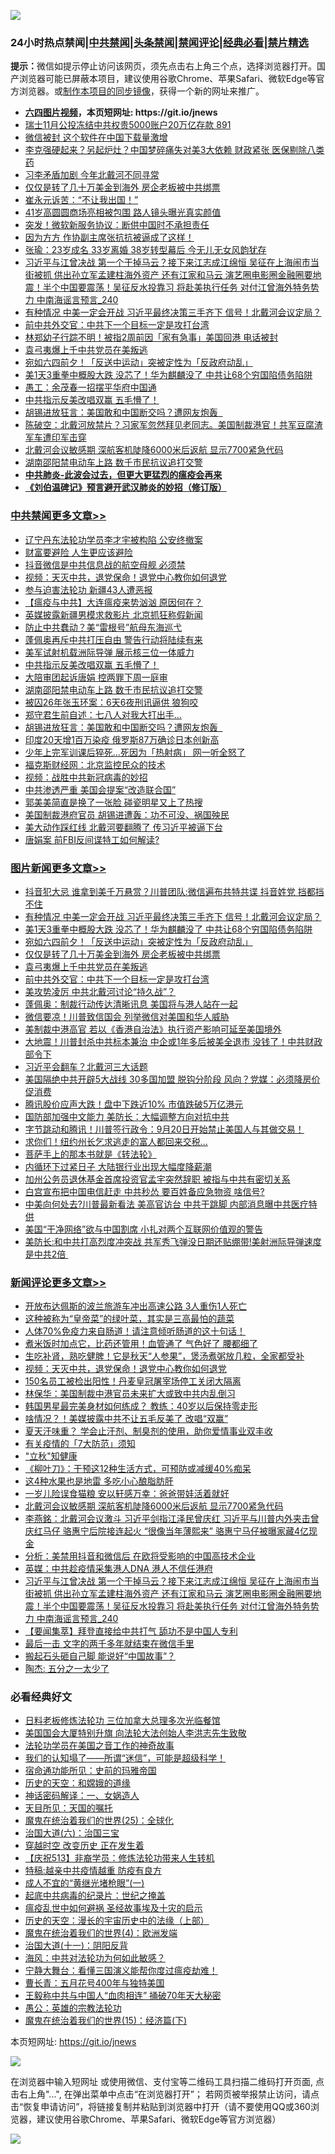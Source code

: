 ![](https://raw.githubusercontent.com/fqnews/bnews/master/64photo/fqnews-qr.jpg)

<div id="tt">
<h3>24小时热点禁闻|<a href="#%E4%B8%AD%E5%85%B1%E7%A6%81%E9%97%BB%E6%9B%B4%E5%A4%9A%E6%96%87%E7%AB%A0">中共禁闻</a>|<a href="#%E5%9B%BE%E7%89%87%E6%96%B0%E9%97%BB%E6%9B%B4%E5%A4%9A%E6%96%87%E7%AB%A0">头条禁闻</a>|<a href="#%E6%96%B0%E9%97%BB%E8%AF%84%E8%AE%BA%E6%9B%B4%E5%A4%9A%E6%96%87%E7%AB%A0">禁闻评论|<a href="#%E5%BF%85%E7%9C%8B%E7%BB%8F%E5%85%B8%E5%A5%BD%E6%96%87">经典必看|<a href="/video.md#%E7%A6%81%E7%89%87%E7%B2%BE%E9%80%89">禁片精选</a></h3>
<div><b>提示：</b>微信如提示停止访问该网页，须先点击右上角三个点，选择浏览器打开。国产浏览器可能已屏蔽本项目，建议使用谷歌Chrome、苹果Safari、微软Edge等官方浏览器。或<a href="https://github.com/fqnews/bnews/blob/master/%E5%88%B6%E4%BD%9Cgit%E7%A6%81%E9%97%BB%E9%95%9C%E5%83%8F.md">制作本项目的同步镜像</a>，获得一个新的网址来推广。</div>
<ul>
<li><b><a href="http://d1.bdrive.tk/64.mp4" target="_blank">六四图片视频</a>，本页短网址: https://git.io/jnews</b></li>
<li><a href="/bannedvideo/20200809/1376853.md">瑞士11月公投冻结中共权贵5000账户20万亿存款 891</a></li>
<li><a href="/cnnews/20200809/1376938.md">微信被封 这个软件在中国下载量激增</a></li>
<li><a href="/cnnews/20200809/1376880.md">李克强硬起来？另起炉灶？中国梦碎痛失对美3大依赖 财政紧张 医保剔除八类药</a></li>
<li><a href="/ssgc/20200809/1376915.md">习李矛盾加剧 今年北戴河不同寻常</a></li>
<li><a href="/topimagenews/20200809/1377013.md">仅仅是转了几十万美金到海外 房企老板被中共绑票</a></li>
<li><a href="/cnnews/20200809/1376947.md">崔永元诉苦：“不让我出国！”</a></li>
<li><a href="/yule/20200809/1376896.md">41岁高圆圆商场亮相被包围 路人镜头曝光真实颜值</a></li>
<li><a href="/cnnews/20200809/1377236.md">突发！微软新服务协议：断供中国时不承担责任</a></li>
<li><a href="/cnnews/20200809/1376979.md">因为方方 作协副主席张抗抗被逼成了这样！</a></li>
<li><a href="/yule/20200809/1376899.md">张瑜：23岁成名 33岁离婚 38岁转型幕后 今无儿无女风韵犹存</a></li>
<li><a href="/comments/20200809/1377175.md">习近平与江曾决战 第一个干掉马云？接下来江志成江绵恒 吴征在上海闹市当街被抓 供出孙立军孟建柱海外资产 还有江家和马云 演艺圈电影圈金融圈要地震！半个中国要震荡！吴征反水投靠习 将赴美执行任务 对付江曾海外特务势力 中南海谣言预言_240</a></li>
<li><a href="/topimagenews/20200809/1377321.md">有种情况 中美一定会开战 习近平最终决策三手齐下 信号！北戴河会议定局？</a></li>
<li><a href="/topimagenews/20200809/1376988.md">前中共外交官：中共下一个目标一定是攻打台湾</a></li>
<li><a href="/cnnews/20200809/1377192.md">林郑幼子行踪不明！被指2周前因「家有急事」美国回港 电话被封</a></li>
<li><a href="/topimagenews/20200809/1377012.md">袁弓夷爆上千中共党员在美叛逃</a></li>
<li><a href="/topimagenews/20200809/1377193.md">宛如六四前夕！「反送中运动」突被定性为「反政府动乱」 </a></li>
<li><a href="/topimagenews/20200809/1377246.md">美1天3重拳中概股大跌 没芯了！华为麒麟没了 中共让68个穷国陷债务陷阱</a></li>
<li><a href="/baitai/20200809/1377223.md">愚工：余茂春一招摆平华府中国通</a></li>
<li><a href="/cbnews/20200809/1377054.md">中共指示反美改唱双赢 五毛懵了！</a></li>
<li><a href="/cbnews/20200809/1377014.md">胡锡进放狂言：美国敢和中国断交吗？遭网友炮轰  </a></li>
<li><a href="/bannedvideo/20200809/1376904.md">陈破空：北戴河放禁片？习家军忽然拜见老同志。美国制裁港官！共军豆腐渣军车遭印军击穿</a></li>
<li><a href="/comments/20200809/1377221.md">北戴河会议敏感期 深航客机陡降6000米后返航 显示7700紧急代码</a></li>
<li><a href="/cbnews/20200809/1377017.md">湖南邵阳禁电动车上路 数千市民抗议追打交警</a></li>
<li><b><a href="/comments/20200211/1275071.md" target="_blank">中共肺炎-此波会过去，但更大更猛烈的瘟疫会再来</a></b></li>
<li><b><a href="/comments/20200207/1272816.md" target="_blank">《刘伯温碑记》预言避开武汉肺炎的妙招（修订版）</a></b></li>
</ul>
</div>

<div class="catlist">
<h3><a href="/cbnews/" target="_blank">中共禁闻</a><span><a href="/cbnews/" target="_blank" rel="nofollow">更多文章>></a></span></h3>
<ul>
<li><a href="/cbnews/20200809/1377362.md" target="_blank">辽宁丹东法轮功学员李才宇被构陷 公安终撤案</a></li>
<li><a href="/cbnews/20200809/1377339.md" target="_blank">财富要避险 人生更应该避险</a></li>
<li><a href="/cbnews/20200809/1377337.md" target="_blank">抖音微信是中共信息战的航空母舰 必须禁</a></li>
<li><a href="/comments/20200809/1377181.md" target="_blank">视频：天灭中共，退党保命！退党中心教你如何退党</a></li>
<li><a href="/cbnews/20200809/1377186.md" target="_blank">参与迫害法轮功 新疆43人遭恶报</a></li>
<li><a href="/cbnews/20200809/1377270.md" target="_blank">【瘟疫与中共】大连瘟疫来势汹汹 原因何在？</a></li>
<li><a href="/cbnews/20200809/1377251.md" target="_blank">英媒披露新疆男模求救影片 北京抓狂称假新闻</a></li>
<li><a href="/cbnews/20200809/1377238.md" target="_blank">防止中共蠢动？美“雷根号”航母东海巡弋</a></li>
<li><a href="/cbnews/20200809/1377194.md" target="_blank">蓬佩奥再斥中共打压自由 警告行动将陆续有来</a></li>
<li><a href="/cbnews/20200809/1377169.md" target="_blank">美军试射机载洲际导弹 展示核三位一体威力</a></li>
<li><a href="/cbnews/20200809/1377054.md" target="_blank">中共指示反美改唱双赢 五毛懵了！</a></li>
<li><a href="/cbnews/20200809/1377018.md" target="_blank">大陪审团起诉唐娟 控两罪下周一庭审</a></li>
<li><a href="/cbnews/20200809/1377017.md" target="_blank">湖南邵阳禁电动车上路 数千市民抗议追打交警</a></li>
<li><a href="/cbnews/20200809/1377016.md" target="_blank">被囚26年张玉环案：6天6夜刑讯逼供 狼狗咬</a></li>
<li><a href="/cbnews/20200809/1377015.md" target="_blank">郑守君生前自述：七八人对我大打出手…</a></li>
<li><a href="/cbnews/20200809/1377014.md" target="_blank">胡锡进放狂言：美国敢和中国断交吗？遭网友炮轰  </a></li>
<li><a href="/cbnews/20200809/1376786.md" target="_blank">印度20天增1百万染疫 俄罗斯87万确诊日本创新高</a></li>
<li><a href="/cbnews/20200809/1376909.md" target="_blank">少年上完军训课后猝死…死因为「热射病」 网一听全怒了</a></li>
<li><a href="/cbnews/20200809/1376876.md" target="_blank">福克斯财经网：北京监控民众的技术</a></li>
<li><a href="/comments/20200808/1376747.md" target="_blank">视频：战胜中共新冠病毒的妙招</a></li>
<li><a href="/cbnews/20200808/1376749.md" target="_blank">中共渗透严重 美国会提案“改造联合国”</a></li>
<li><a href="/cbnews/20200808/1376705.md" target="_blank">郭美美简直是换了一张脸 碰瓷明星又上了热搜</a></li>
<li><a href="/cbnews/20200808/1376647.md" target="_blank">美国制裁港府官员 胡锡进遭轰：功不可没、祸国殃民</a></li>
<li><a href="/cbnews/20200808/1376633.md" target="_blank">美大动作踩红线 北戴河要翻腾了 传习近平被逼下台</a></li>
<li><a href="/cbnews/20200808/1376632.md" target="_blank">唐娟案 前FBI反间谍特工如何解读?</a></li>

</ul>
</div>
<div class="catlist">
<h3><a href="/topimagenews/" target="_blank">图片新闻</a><span><a href="/topimagenews/" target="_blank" rel="nofollow">更多文章>></a></span></h3>
<ul>
<li><a href="/topimagenews/20200809/1377376.md" target="_blank">抖音犯大忌 谁拿到美千万悬赏？川普团队:微信遍布共特共谍 抖音姓党 挡都挡不住</a></li>
<li><a href="/topimagenews/20200809/1377321.md" target="_blank">有种情况 中美一定会开战 习近平最终决策三手齐下 信号！北戴河会议定局？</a></li>
<li><a href="/topimagenews/20200809/1377246.md" target="_blank">美1天3重拳中概股大跌 没芯了！华为麒麟没了 中共让68个穷国陷债务陷阱</a></li>
<li><a href="/topimagenews/20200809/1377193.md" target="_blank">宛如六四前夕！「反送中运动」突被定性为「反政府动乱」</a></li>
<li><a href="/topimagenews/20200809/1377013.md" target="_blank">仅仅是转了几十万美金到海外 房企老板被中共绑票</a></li>
<li><a href="/topimagenews/20200809/1377012.md" target="_blank">袁弓夷爆上千中共党员在美叛逃</a></li>
<li><a href="/topimagenews/20200809/1376988.md" target="_blank">前中共外交官：中共下一个目标一定是攻打台湾</a></li>
<li><a href="/topimagenews/20200809/1376970.md" target="_blank">美攻势凌厉 中共北戴河讨论“持久战”？</a></li>
<li><a href="/topimagenews/20200808/1376653.md" target="_blank">蓬佩奥：制裁行动传达清晰讯息 美国将与港人站在一起</a></li>
<li><a href="/topimagenews/20200808/1376494.md" target="_blank">微信要凉！川普致信国会 列举微信对美国和华人威胁</a></li>
<li><a href="/topimagenews/20200808/1376493.md" target="_blank">美制裁中港高官 若以《香港自治法》执行资产影响可延至美国境外</a></li>
<li><a href="/topimagenews/20200807/1376320.md" target="_blank">大地震！川普封杀中共标本兼治 中企或1年多后被美全退市 没钱了！中共财政部令下</a></li>
<li><a href="/topimagenews/20200807/1376226.md" target="_blank">习近平会翻车？北戴河三大话题</a></li>
<li><a href="/topimagenews/20200807/1376194.md" target="_blank">美国隔绝中共开辟5大战线 30多国加盟 脱钩分阶段 风向？党媒：必须降房价促消费</a></li>
<li><a href="/topimagenews/20200807/1376088.md" target="_blank">腾讯股价应声大跌！盘中下跌近10% 市值跌破5万亿港元</a></li>
<li><a href="/topimagenews/20200807/1376087.md" target="_blank">国防部加强中文能力 美防长：大幅调整方向对抗中共</a></li>
<li><a href="/topimagenews/20200807/1375982.md" target="_blank">字节跳动和腾讯！川普签行政令：9月20日开始禁止美国人与其做交易！</a></li>
<li><a href="/topimagenews/20200807/1375920.md" target="_blank">求你们！纽约州长乞求逃走的富人都回来交税…</a></li>
<li><a href="/comments/20200807/1375707.md" target="_blank">菩萨手上的那本书就是《转法轮》</a></li>
<li><a href="/topimagenews/20200807/1375875.md" target="_blank">内循环下过紧日子 大陆银行业出现大幅度降薪潮</a></li>
<li><a href="/topimagenews/20200807/1375874.md" target="_blank">加州公务员退休基金首席投资官孟宇突然辞职 被指与中共有密切关系</a></li>
<li><a href="/topimagenews/20200807/1375873.md" target="_blank">白宫宣布把中国电信赶走 中共秒怂 要百姓备应急物资 啥信号?</a></li>
<li><a href="/topimagenews/20200807/1375872.md" target="_blank">中美向何处去?川普最新看法 美高官访台 中共干跳脚 内部消息曝中共医疗特供</a></li>
<li><a href="/topimagenews/20200807/1375871.md" target="_blank">美国“干净网络”欲与中国割席 小扎对两个互联网价值观的警告</a></li>
<li><a href="/topimagenews/20200806/1375697.md" target="_blank">美防长:和中共打高烈度冲突战 共军秀飞弹没日期还贴绷带!美射洲际导弹速度是中共2倍 </a></li>

</ul>
</div>
<div class="catlist">
<h3><a href="/comments/" target="_blank">新闻评论</a><span><a href="/comments/" target="_blank" rel="nofollow">更多文章>></a></span></h3>
<ul>
<li><a href="/comments/20200810/1377382.md" target="_blank">开放布达佩斯的波兰旅游车冲出高速公路 3人重伤1人死亡</a></li>
<li><a href="/comments/20200809/1377347.md" target="_blank">这种被称为“皇帝菜”的绿叶菜，其实是三高最怕的蔬菜</a></li>
<li><a href="/comments/20200809/1377346.md" target="_blank">人体70%免疫力来自肠道！请注意倾听肠道的这十句话！</a></li>
<li><a href="/comments/20200809/1377345.md" target="_blank">煮米饭时加点它，比药还管用！血管通了 气色好了 腰都细了</a></li>
<li><a href="/comments/20200809/1377344.md" target="_blank">生吃补肾，熟吃健脾！它是秋天“人参果”，煲汤煮粥放几粒，全家都受补</a></li>
<li><a href="/comments/20200809/1377181.md" target="_blank">视频：天灭中共，退党保命！退党中心教你如何退党</a></li>
<li><a href="/comments/20200809/1377316.md" target="_blank">150名员工被检出阳性！丹麦皇冠屠宰场停工关闭大隔离</a></li>
<li><a href="/comments/20200809/1377299.md" target="_blank">林保华：美国制裁中港官员未来扩大或致中共内乱倒习</a></li>
<li><a href="/comments/20200809/1377298.md" target="_blank">韩国男星最完美身材如何练成？ 教练：40岁以后保持零走形</a></li>
<li><a href="/comments/20200809/1377237.md" target="_blank">啥情况？！美媒披露中共不让五毛反美了 改唱“双赢”</a></li>
<li><a href="/comments/20200809/1377232.md" target="_blank">夏天汗味重？ 学会止汗剂、制臭剂的使用，助你爱情事业双丰收</a></li>
<li><a href="/comments/20200809/1377231.md" target="_blank">有关疫情的「7大防范」须知</a></li>
<li><a href="/comments/20200809/1377230.md" target="_blank">&quot;立秋&quot;知健康</a></li>
<li><a href="/comments/20200809/1377229.md" target="_blank">《柳叶刀》：干预这12种生活方式，可预防或减缓40%痴呆</a></li>
<li><a href="/comments/20200809/1377228.md" target="_blank">这4种水果也是地雷 多吃小心酿脂肪肝</a></li>
<li><a href="/comments/20200809/1377227.md" target="_blank">一岁儿险误食猫粮  安以轩感万幸：爸爸带娃活着就好</a></li>
<li><a href="/comments/20200809/1377221.md" target="_blank">北戴河会议敏感期 深航客机陡降6000米后返航 显示7700紧急代码</a></li>
<li><a href="/comments/20200809/1377204.md" target="_blank">李燕銘：北戴河会议激斗 习近平剑指江泽民曾庆红 习近平与川普内外夹击曾庆红马仔 骆惠宁后院接连起火 “很像当年薄熙来” 骆惠宁马仔被曝家藏4亿现金</a></li>
<li><a href="/comments/20200809/1377203.md" target="_blank">分析：美禁用抖音和微信后  在欧将受影响的中国高技术企业</a></li>
<li><a href="/comments/20200809/1377202.md" target="_blank">英媒：中共趁疫情采集港人DNA 港人不信任港府</a></li>
<li><a href="/comments/20200809/1377175.md" target="_blank">习近平与江曾决战 第一个干掉马云？接下来江志成江绵恒 吴征在上海闹市当街被抓 供出孙立军孟建柱海外资产 还有江家和马云 演艺圈电影圈金融圈要地震！半个中国要震荡！吴征反水投靠习 将赴美执行任务 对付江曾海外特务势力 中南海谣言预言_240</a></li>
<li><a href="/comments/20200809/1377171.md" target="_blank">【要闻集萃】拜登直接给中共打气 舔功不是中国人专利</a></li>
<li><a href="/comments/20200809/1377029.md" target="_blank">最后一击 文字的两千多年就结束在微信手里</a></li>
<li><a href="/comments/20200809/1377028.md" target="_blank">搬起石头砸自己脚 能说好“中国故事”？</a></li>
<li><a href="/comments/20200809/1377027.md" target="_blank">陶杰: 五分之一太少了</a></li>

</ul>
</div>

<div class="catlist">
<h3>必看经典好文</h3>
<ul>
<li><a href="/comments/20200531/1337359.md" target="_blank">日料老板修炼法轮功 三位加拿大总理多次光临餐馆</a></li>
<li><a href="/comments/20200516/1329276.md" target="_blank">美国国会大厦特别升旗 向法轮大法创始人李洪志先生致敬</a></li>
<li><a href="/comments/20200511/1326751.md" target="_blank">法轮功学员在美国之音工作的神奇故事</a></li>
<li><a href="/sohnews/20161029/607205.md" target="_blank">我们的认知塌了——所谓“迷信”，可能是超级科学！</a></li>
<li><a href="/cbnews/20180711/970353.md" target="_blank">宿命通功能所见：史前的玛雅帝国</a></li>
<li><a href="/cbnews/20190219/1083302.md" target="_blank">历史的天空：和嫦娥的道缘</a></li>
<li><a href="/comments/20200609/1342224.md" target="_blank">神话密码解译：一、女娲造人</a></li>
<li><a href="/tculture/20180919/1000196.md" target="_blank">天目所见：天国的嘱托</a></li>
<li><a href="/comments/20181017/1014654.md" target="_blank">魔鬼在统治着我们的世界(25)：全球化</a></li>
<li><a href="/cbnews/20180312/913459.md" target="_blank">治国大道(六)：治国三宝</a></li>
<li><a href="/comments/20200626/1259925.md" target="_blank">穿越时空 改变历史 正在发生着</a></li>
<li><a href="/cbnews/20200518/1330564.md" target="_blank">【庆祝513】非裔学员：修炼法轮功带来人生转机</a></li>
<li><a href="/ccpdope/20200425/1319297.md" target="_blank">特稿:越亲中共疫情越重 防疫有良方</a></li>
<li><a href="/lifebaike/20200527/1334909.md" target="_blank">成人不宜的“黄继光堵枪眼”(一)</a></li>
<li><a href="/comments/20200702/1354076.md" target="_blank">起底中共病毒的纪录片：世纪之掩盖</a></li>
<li><a href="/comments/20200618/1346823.md" target="_blank">瘟疫乱世中如何避祸 圣经故事埃及十灾的启示</a></li>
<li><a href="/tculture/20121025/73065.md" target="_blank">历史的天空：漫长的宇宙历史中的法缘（上部）</a></li>
<li><a href="/topimagenews/20180522/946266.md" target="_blank">魔鬼在统治着我们的世界(4)：欧洲发端</a></li>
<li><a href="/cbnews/20180317/915893.md" target="_blank">治国大道(十一)：阴阳反背</a></li>
<li><a href="/comments/20191218/1228234.md" target="_blank">海风：中共对法轮功为何如此敏感？</a></li>
<li><a href="/comments/20200527/1273654.md" target="_blank">宁静大舞台：看懂三国演义能帮你度过瘟疫劫难！</a></li>
<li><a href="/comments/20200713/1359796.md" target="_blank">曹长青：五月花号400年与独特美国</a></li>
<li><a href="/cbnews/20200730/1371580.md" target="_blank">王毅称中共与中国人“血肉相连” 捅破70年天大秘密</a></li>
<li><a href="/comments/20200313/1292991.md" target="_blank">愚公：英雄的宗教法轮功</a></li>
<li><a href="/topimagenews/20180610/955499.md" target="_blank">魔鬼在统治着我们的世界(15)：经济篇(下)</a></li>

</ul>
</div>

本页短网址: https://git.io/jnews

![](https://raw.githubusercontent.com/fqnews/bnews/master/64photo/fqnews-qr.jpg)

在浏览器中输入短网址 或使用微信、支付宝等二维码工具扫描二维码打开页面, 点击右上角"...", 在弹出菜单中点击“在浏览器打开”； 若网页被举报禁止访问，请点击“恢复申请访问”，将链接复制并粘贴到浏览器中打开（请不要使用QQ或360浏览器，建议使用谷歌Chrome、苹果Safari、微软Edge等官方浏览器）

![](https://raw.githubusercontent.com/fqnews/bnews/master/64photo/wx.jpg)
